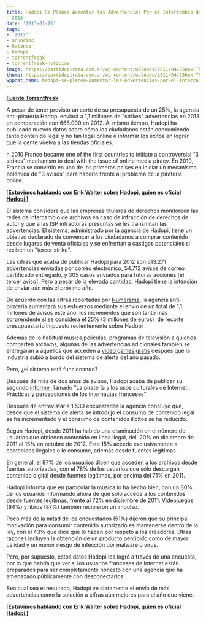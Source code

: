 ```yaml
---
title: Hadopi Se Planea Aumentar las Advertencias Por el Intercambio de Archivos Para
  2013
date: '2013-01-26'
tags:
- '2012'
- anuncios
- balance
- hadopi
- torrentfreak
- torrentfreak-noticias
image: https://partidopirata.com.ar/wp-content/uploads/2011/04/250px-The_Pirate_Bay_logo.svg_.png
thumb: https://partidopirata.com.ar/wp-content/uploads/2011/04/250px-The_Pirate_Bay_logo.svg_-150x150.png
wppost_name: hadopi-se-planea-aumentar-las-advertencias-por-el-intercambio-de-archivos-para-2013
---
```


<strong><a href="https://torrentfreak.com/hadopi-plans-large-file-sharing-warning-increase-for-2013-130123/" target="_blank">Fuente Torrentfreak</a></strong>

A pesar de tener previsto un corte de su presupuesto de un 25%, la agencia anti-piratería Hadopi enviará a 1,1 millones de "strikes" advertencias en 2013 en comparación con 668.000 en 2012. Al mismo tiempo, Hadopi ha publicado nuevos datos sobre cómo los ciudadanos están consumiendo tanto contenido legal y no tan legal online e informar los éxitos en lograr que la gente vuelva a las tiendas oficiales.

n 2010 France became one of the first countries to initiate a controversial “3 strikes” mechanism to deal with the issue of online media piracy.
En 2010, Francia se convirtió en uno de los primeros países en iniciar un mecanismo polémica de "3 avisos" para hacerle frente al problema de la piratería online.

[<strong><a href="https://partidopirata.com.ar/2648/ahora-que-se-viene-la-criminalizacion-como-es-hadopi-en-francia-podcast">Estuvimos hablando con Erik Walter sobre Hadopi, quien es oficial Hadopi ]</a></strong>

El sistema considera que las empresas titulares de derechos monitoreen las redes de intercambio de archivos en caso de infracción de derechos de autor y que a las ISP infractoras presuntas se les transmitan las advertencias. El sistema, administrado por la agencia de Hadopi, tiene un objetivo declarado de convencer a los ciudadanos a comprar contenido desde lugares de venta oficiales y se enfrentan a castigos potenciales si reciben un "tercer strike".

Las cifras que acaba de publicar Hadopi para 2012 son 613.271 advertencias enviadas por correo electrónico, 54.712 avisos de correo certificado entregado, y 305 casos enviados para futuras acciones [el tercer aviso]. Pero a pesar de la elevada cantidad, Hadopi tiene la intención de enviar aún más el próximo año.

De acuerdo con las cifras reportadas por <a href="http://www.numerama.com/magazine/24073-hadopi-la-riposte-graduee-augmentera-de-38-en-2013.html">Numerama</a>, la agencia anti-piratería aumentará sus esfuerzos mediante el envío de un total de 1,1 millones de avisos este año, los incrementos que son tanto más sorprendente si se considera el 25% (3 millones de euros)  de recorte presupuestario impuesto recientemente sobre Hadopi .

Además de lo habitual música,películas, programas de televisión a quienes comparten archivos, algunas de las advertencias adicionales también se entregarán a aquellos que acceden a <a href="http://torrentfreak.com/video-games-industry-to-join-three-strikes-anti-piracy-scheme-121024/">video games gratis</a> después que la industria subió a bordo del sistema de alerta del año pasado.

Pero, ¿el sistema está funcionando?

Después de más de dos años de avisos, Hadopi acaba de publicar su segundo <a href="http://hadopi.fr/sites/default/files/page/pdf/HADOPI-160113-BU2-Synthese.pdf">informe  </a>llamado "La piratería y los usos culturales de Internet:. Prácticas y percepciones de los internautas franceses"

Después de entrevistar a 1.530 encuestados la agencia concluye que, desde que el sistema de alerta se introdujo el consumo de contenido legal se ha incrementado y el consumo de contenidos ilícitos se ha reducido.

Según Hadopi, desde 2011 ha habido una disminución en el número de usuarios que obtienen contenido en línea ilegal, del  20% en diciembre de 2011 al 15% en octubre de 2012. Este 15% accede exclusivamente a contenidos ilegales o lo consume, además desde fuentes legítimas.

En general, el 87% de los usuarios dicen que acceden a los archivos desde fuentes autorizadas, con el 78% de los usuarios que sólo descargan contenido digital desde fuentes legítimas, por encima del 71% en 2011.

Hadopi informa que en particular la música lo ha hecho bien, con un 80% de los usuarios informando ahora de que sólo accede a los contenidos desde fuentes legítimas, frente al 72% en diciembre de 2011. Videojuegos (84%) y libros (87%) también recibieron un impulso.

Poco más de la mitad de los encuestados (51%) dijeron que su principal motivación para consumir contenido autorizado es mantenerse dentro de la ley, con el 43% que dice que lo hacen por respeto a los creadores. Otras razones incluyen la obtención de un producto percibido como de mayor calidad y un menor riesgo de infección por malware o virus.

Pero, por supuesto, estos datos Hadopi los logró a través de una encuesta, por lo que habría que ver si los usuarios franceses de Internet están preparados para ser completamente honesto con una agencia que ha amenazado públicamente con desconectarlos.

Sea cual sea el resultado, Hadopi ve claramente el envío de más advertencias como la solución a cifras aún mejores para el año que viene.

[<strong><a href="https://partidopirata.com.ar/2648/ahora-que-se-viene-la-criminalizacion-como-es-hadopi-en-francia-podcast">Estuvimos hablando con Erik Walter sobre Hadopi, quien es oficial Hadopi ]</a></strong>
